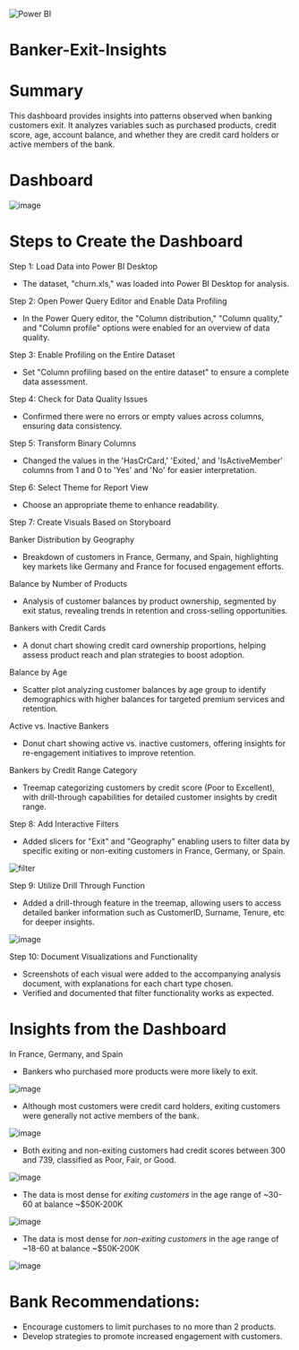 ![Power BI](https://img.shields.io/badge/Power%20BI-F2C811?style=for-the-badge&logo=power-bi&logoColor=black)


# Banker-Exit-Insights

# Summary
This dashboard provides insights into patterns observed when banking customers exit. It analyzes variables such as purchased products, credit score, age, account balance, and whether they are credit card holders or active members of the bank.


# Dashboard
![image](https://github.com/user-attachments/assets/9a1bb22b-bbd8-4ed2-a4d8-8d5c19e04434)

# Steps to Create the Dashboard
Step 1: Load Data into Power BI Desktop
- The dataset, "churn.xls," was loaded into Power BI Desktop for analysis.

Step 2: Open Power Query Editor and Enable Data Profiling
- In the Power Query editor, the "Column distribution," "Column quality," and "Column profile" options were enabled for an overview of data quality.

Step 3: Enable Profiling on the Entire Dataset
- Set "Column profiling based on the entire dataset" to ensure a complete data assessment.

Step 4: Check for Data Quality Issues
- Confirmed there were no errors or empty values across columns, ensuring data consistency.

Step 5: Transform Binary Columns 
- Changed the values in the 'HasCrCard,' 'Exited,' and 'IsActiveMember' columns from 1 and 0 to 'Yes' and 'No' for easier interpretation.

Step 6: Select Theme for Report View
- Choose an appropriate theme to enhance readability.

Step 7: Create Visuals Based on Storyboard

Banker Distribution by Geography
- Breakdown of customers in France, Germany, and Spain, highlighting key markets like Germany and France for focused engagement efforts.

Balance by Number of Products
- Analysis of customer balances by product ownership, segmented by exit status, revealing trends in retention and cross-selling opportunities.

Bankers with Credit Cards
- A donut chart showing credit card ownership proportions, helping assess product reach and plan strategies to boost adoption.

Balance by Age
- Scatter plot analyzing customer balances by age group to identify demographics with higher balances for targeted premium services and retention.

Active vs. Inactive Bankers
- Donut chart showing active vs. inactive customers, offering insights for re-engagement initiatives to improve retention.

Bankers by Credit Range Category
- Treemap categorizing customers by credit score (Poor to Excellent), with drill-through capabilities for detailed customer insights by credit range.

Step 8: Add Interactive Filters
- Added slicers for "Exit" and "Geography" enabling users to filter data by specific exiting or non-exiting customers in France, Germany, or Spain.
  
![filter](https://github.com/user-attachments/assets/7c997dff-0d3c-483a-8628-4505dfd5aa0d)

Step 9: Utilize Drill Through Function
- Added a drill-through feature in the treemap, allowing users to access detailed banker information such as CustomerID, Surname, Tenure, etc for deeper insights.

![image](https://github.com/user-attachments/assets/311a0563-7f7e-4d77-a1d6-edaf3c89e593)

  
Step 10: Document Visualizations and Functionality
- Screenshots of each visual were added to the accompanying analysis document, with explanations for each chart type chosen.
- Verified and documented that filter functionality works as expected.


# Insights from the Dashboard
In France, Germany, and Spain
- Bankers who purchased more products were more likely to exit.
  
![image](https://github.com/user-attachments/assets/a5a3144d-185f-4592-bd5f-2c45d0dbca96)

- Although most customers were credit card holders, exiting customers were generally not active members of the bank.
  
![image](https://github.com/user-attachments/assets/1359327c-0337-4d71-820f-2fa4a8a97d91)

- Both exiting and non-exiting customers had credit scores between 300 and 739, classified as Poor, Fair, or Good.
  
![image](https://github.com/user-attachments/assets/43d9f400-abfd-4813-9031-e0f3c25d19ea)

- The data is most dense for *exiting customers* in the age range of ~30-60 at balance ~$50K-200K

![image](https://github.com/user-attachments/assets/6ffc4bbf-81c4-4164-9857-a9410ccd6fd1)

- The data is most dense for *non-exiting customers* in the age range of ~18-60 at balance ~$50K-200K

![image](https://github.com/user-attachments/assets/ce871ee0-1ab1-4a75-8fdc-78cbcacac221)


# Bank Recommendations:
- Encourage customers to limit purchases to no more than 2 products.
- Develop strategies to promote increased engagement with customers.
